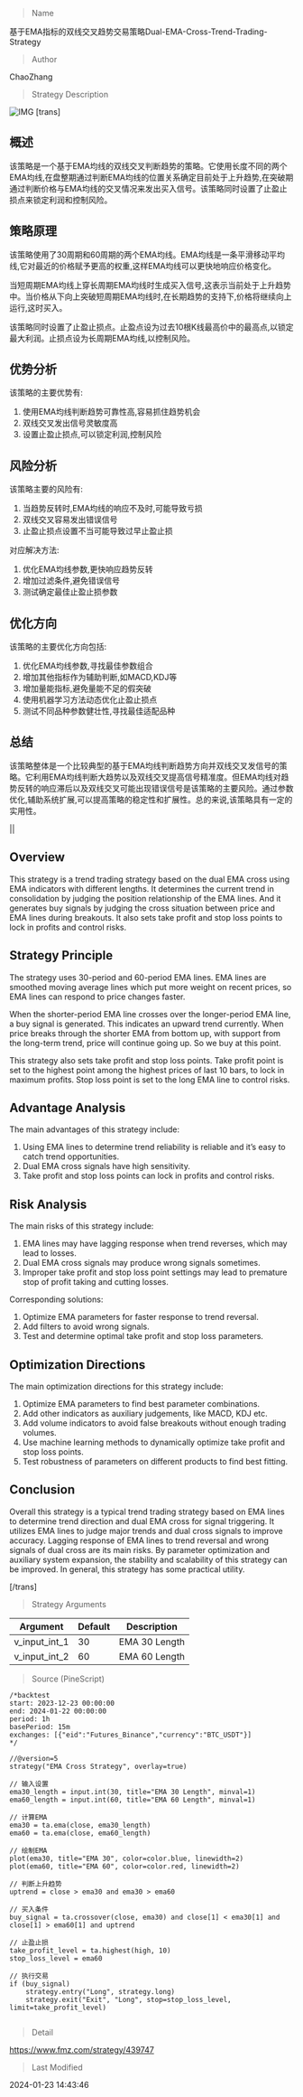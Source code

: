 
> Name

基于EMA指标的双线交叉趋势交易策略Dual-EMA-Cross-Trend-Trading-Strategy

> Author

ChaoZhang

> Strategy Description

![IMG](https://www.fmz.com/upload/asset/13d72af2c8506993aa3.png)
 [trans]
## 概述

该策略是一个基于EMA均线的双线交叉判断趋势的策略。它使用长度不同的两个EMA均线,在盘整期通过判断EMA均线的位置关系确定目前处于上升趋势,在突破期通过判断价格与EMA均线的交叉情况来发出买入信号。该策略同时设置了止盈止损点来锁定利润和控制风险。

## 策略原理

该策略使用了30周期和60周期的两个EMA均线。EMA均线是一条平滑移动平均线,它对最近的价格赋予更高的权重,这样EMA均线可以更快地响应价格变化。

当短周期EMA均线上穿长周期EMA均线时生成买入信号,这表示当前处于上升趋势中。当价格从下向上突破短周期EMA均线时,在长期趋势的支持下,价格将继续向上运行,这时买入。

该策略同时设置了止盈止损点。止盈点设为过去10根K线最高价中的最高点,以锁定最大利润。止损点设为长周期EMA均线,以控制风险。

## 优势分析

该策略的主要优势有:

1. 使用EMA均线判断趋势可靠性高,容易抓住趋势机会 
2. 双线交叉发出信号灵敏度高
3. 设置止盈止损点,可以锁定利润,控制风险

## 风险分析

该策略主要的风险有:

1. 当趋势反转时,EMA均线的响应不及时,可能导致亏损
2. 双线交叉容易发出错误信号
3. 止盈止损点设置不当可能导致过早止盈止损

对应解决方法:

1. 优化EMA均线参数,更快响应趋势反转
2. 增加过滤条件,避免错误信号
3. 测试确定最佳止盈止损参数

## 优化方向

该策略的主要优化方向包括:

1. 优化EMA均线参数,寻找最佳参数组合
2. 增加其他指标作为辅助判断,如MACD,KDJ等
3. 增加量能指标,避免量能不足的假突破
4. 使用机器学习方法动态优化止盈止损点
5. 测试不同品种参数健壮性,寻找最佳适配品种

## 总结

该策略整体是一个比较典型的基于EMA均线判断趋势方向并双线交叉发信号的策略。它利用EMA均线判断大趋势以及双线交叉提高信号精准度。但EMA均线对趋势反转的响应滞后以及双线交叉可能出现错误信号是该策略的主要风险。通过参数优化,辅助系统扩展,可以提高策略的稳定性和扩展性。总的来说,该策略具有一定的实用性。

||

## Overview

This strategy is a trend trading strategy based on the dual EMA cross using EMA indicators with different lengths. It determines the current trend in consolidation by judging the position relationship of the EMA lines. And it generates buy signals by judging the cross situation between price and EMA lines during breakouts. It also sets take profit and stop loss points to lock in profits and control risks.

## Strategy Principle 

The strategy uses 30-period and 60-period EMA lines. EMA lines are smoothed moving average lines which put more weight on recent prices, so EMA lines can respond to price changes faster.

When the shorter-period EMA line crosses over the longer-period EMA line, a buy signal is generated. This indicates an upward trend currently. When price breaks through the shorter EMA from bottom up, with support from the long-term trend, price will continue going up. So we buy at this point.

This strategy also sets take profit and stop loss points. Take profit point is set to the highest point among the highest prices of last 10 bars, to lock in maximum profits. Stop loss point is set to the long EMA line to control risks.

## Advantage Analysis

The main advantages of this strategy include:

1. Using EMA lines to determine trend reliability is reliable and it’s easy to catch trend opportunities.  
2. Dual EMA cross signals have high sensitivity. 
3. Take profit and stop loss points can lock in profits and control risks.

## Risk Analysis

The main risks of this strategy include:  

1. EMA lines may have lagging response when trend reverses, which may lead to losses.
2. Dual EMA cross signals may produce wrong signals sometimes.  
3. Improper take profit and stop loss point settings may lead to premature stop of profit taking and cutting losses.

Corresponding solutions:

1. Optimize EMA parameters for faster response to trend reversal.
2. Add filters to avoid wrong signals.  
3. Test and determine optimal take profit and stop loss parameters.  

## Optimization Directions

The main optimization directions for this strategy include:

1. Optimize EMA parameters to find best parameter combinations.
2. Add other indicators as auxiliary judgements, like MACD, KDJ etc.  
3. Add volume indicators to avoid false breakouts without enough trading volumes.  
4. Use machine learning methods to dynamically optimize take profit and stop loss points.
5. Test robustness of parameters on different products to find best fitting.

## Conclusion

Overall this strategy is a typical trend trading strategy based on EMA lines to determine trend direction and dual EMA cross for signal triggering. It utilizes EMA lines to judge major trends and dual cross signals to improve accuracy. Lagging response of EMA lines to trend reversal and wrong signals of dual cross are its main risks. By parameter optimization and auxiliary system expansion, the stability and scalability of this strategy can be improved. In general, this strategy has some practical utility. 

[/trans]

> Strategy Arguments



|Argument|Default|Description|
|----|----|----|
|v_input_int_1|30|EMA 30 Length|
|v_input_int_2|60|EMA 60 Length|


> Source (PineScript)

``` pinescript
/*backtest
start: 2023-12-23 00:00:00
end: 2024-01-22 00:00:00
period: 1h
basePeriod: 15m
exchanges: [{"eid":"Futures_Binance","currency":"BTC_USDT"}]
*/

//@version=5
strategy("EMA Cross Strategy", overlay=true)

// 输入设置
ema30_length = input.int(30, title="EMA 30 Length", minval=1)
ema60_length = input.int(60, title="EMA 60 Length", minval=1)

// 计算EMA
ema30 = ta.ema(close, ema30_length)
ema60 = ta.ema(close, ema60_length)

// 绘制EMA
plot(ema30, title="EMA 30", color=color.blue, linewidth=2)
plot(ema60, title="EMA 60", color=color.red, linewidth=2)

// 判断上升趋势
uptrend = close > ema30 and ema30 > ema60

// 买入条件
buy_signal = ta.crossover(close, ema30) and close[1] < ema30[1] and close[1] > ema60[1] and uptrend

// 止盈止损
take_profit_level = ta.highest(high, 10)
stop_loss_level = ema60

// 执行交易
if (buy_signal)
    strategy.entry("Long", strategy.long)
    strategy.exit("Exit", "Long", stop=stop_loss_level, limit=take_profit_level)


```

> Detail

https://www.fmz.com/strategy/439747

> Last Modified

2024-01-23 14:43:46

